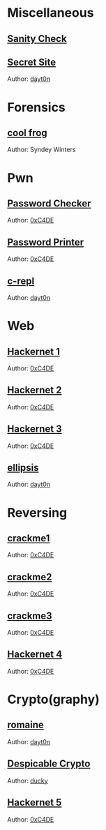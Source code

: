 # Miscellaneous
## [Sanity Check](./sanity-check_misc/writeup/)
## [Secret Site](./secret-site_misc/writeup/)
Author: [dayt0n](https://dayt0n.com)

# Forensics
## [cool frog](./cool-frog_forensics/writeup/)
Author: Syndey Winters

# Pwn
## [Password Checker](./password-checker/ctfd/writeup/)
Author: [0xC4DE](https://0xC4DE.dev)
## [Password Printer](./password-printer/ctfd/writeup/)
Author: [0xC4DE](https://0xC4DE.dev)
## [c-repl](./c-repl/ctfd/writeup/)
Author: [dayt0n](https://dayt0n.com)

# Web
## [Hackernet 1](./hackernet-1_web/writeup/)
Author: [0xC4DE](https://0xC4DE.dev)
## [Hackernet 2](./hackernet-2_web/writeup/)
Author: [0xC4DE](https://0xC4DE.dev)
## [Hackernet 3](./hackernet-3_web/writeup/)
Author: [0xC4DE](https://0xC4DE.dev)
## [ellipsis](./ellipsis_web/writeup/)
Author: [dayt0n](https://dayt0n.com)

# Reversing
## [crackme1](./crackme1_rev/writeup/)
Author: [0xC4DE](https://0xC4DE.dev)
## [crackme2](./crackme2_rev/writeup/)
Author: [0xC4DE](https://0xC4DE.dev)
## [crackme3](./crackme3_rev/writeup/)
Author: [0xC4DE](https://0xC4DE.dev)
## [Hackernet 4](./hackernet-4_rev/writeup/)
Author: [0xC4DE](https://0xC4DE.dev)

# Crypto(graphy)
## [romaine](./romaine_crypto/writeup/)
Author: [dayt0n](https://dayt0n.com)
## [Despicable Crypto](./despicable-encryption_crypto/writeup/)
Author: [ducky](https://willgreen.tech)
## [Hackernet 5](./hackernet-5_crypto/writeup/)
Author: [0xC4DE](https://0xC4DE.dev)
